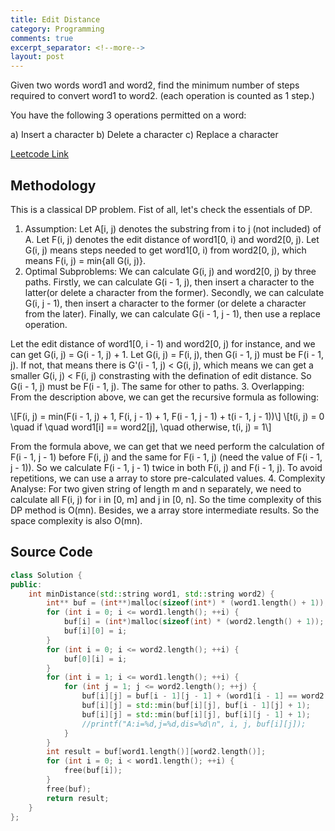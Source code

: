 ```yaml
---
title: Edit Distance
category: Programming
comments: true
excerpt_separator: <!--more-->
layout: post
---
```

Given two words word1 and word2, find the minimum number of steps required to convert word1 to word2. (each operation is counted as 1 step.)
<!--more-->

You have the following 3 operations permitted on a word:

a) Insert a character
b) Delete a character
c) Replace a character

[Leetcode Link](https://leetcode.com/problems/edit-distance)

## Methodology
This is a classical DP problem. Fist of all, let's check the essentials of DP.
1. Assumption: Let A[i, j) denotes the substring from i to j (not included) of A. Let F(i, j) denotes the edit distance of word1[0, i) and word2[0, j). Let G(i, j) means steps needed to get word1[0, i) from word2[0, j), which means F(i, j) = min{all G(i, j)}.
2. Optimal Subproblems: We can calculate G(i, j) and word2[0, j) by three paths. Firstly, we can calculate G(i - 1, j), then insert a character to the latter(or delete a character from the former). Secondly, we can calculate G(i, j - 1), then insert a character to the former (or delete a character from the later). Finally, we can calculate G(i - 1, j - 1), then use a replace operation.

Let the edit distance of word1[0, i - 1) and word2[0, j) for instance, and we can get G(i, j) = G(i - 1, j) + 1. Let G(i, j) = F(i, j), then G(i - 1, j) must be F(i - 1, j). If not, that means there is G'(i - 1, j) < G(i, j), which means we can get a smaller G(i, j) < F(i, j) constrasting with the defination of edit distance. So G(i - 1, j) must be F(i - 1, j). The same for other to paths.
3. Overlapping: From the description above, we can get the recursive formula as following:

\\[F(i, j) = min(F(i - 1, j) + 1, F(i, j - 1) + 1, F(i - 1, j - 1) + t(i - 1, j - 1))\\]
\\[t(i, j) = 0 \\quad if \\quad word1[i] == word2[j], \\quad otherwise, t(i, j) = 1\\]

From the formula above, we can get that we need perform the calculation of F(i - 1, j - 1) before F(i, j) and the same for F(i - 1, j) (need the value of F(i - 1, j - 1)). So we calculate F(i - 1, j - 1) twice in both F(i, j) and F(i - 1, j). To avoid repetitions, we can use a array to store pre-calculated values.
4. Complexity Analyse: For two given string of length m and n separately, we need to calculate all F(i, j) for i in [0, m] and j in [0, n]. So the time complexity of this DP method is O(mn). Besides, we a array store intermediate results. So the space complexity is also O(mn).

## Source Code
```C++
class Solution {
public:
    int minDistance(std::string word1, std::string word2) {
        int** buf = (int**)malloc(sizeof(int*) * (word1.length() + 1));
        for (int i = 0; i <= word1.length(); ++i) {
            buf[i] = (int*)malloc(sizeof(int) * (word2.length() + 1));
            buf[i][0] = i;
        }
        for (int i = 0; i <= word2.length(); ++i) {
            buf[0][i] = i;
        }
        for (int i = 1; i <= word1.length(); ++i) {
            for (int j = 1; j <= word2.length(); ++j) {
                buf[i][j] = buf[i - 1][j - 1] + (word1[i - 1] == word2[j - 1] ? 0 : 1);
                buf[i][j] = std::min(buf[i][j], buf[i - 1][j] + 1);
                buf[i][j] = std::min(buf[i][j], buf[i][j - 1] + 1);
                //printf("A:i=%d,j=%d,dis=%d\n", i, j, buf[i][j]);
            }
        }
        int result = buf[word1.length()][word2.length()];
        for (int i = 0; i < word1.length(); ++i) {
            free(buf[i]);
        }
        free(buf);
        return result;
    }
};
```
